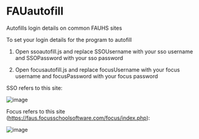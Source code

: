 # FAUautofill
Autofills login details on common FAUHS sites

To set your login details for the program to autofill

1. Open ssoautofill.js and replace SSOUsername with your sso username and SSOPassword with your sso password


2. Open focusautofill.js and replace focusUsername with your focus username and focusPassword with your focus password

SSO refers to this site:

![image](https://github.com/jimmyjosephh/FAUautofill/assets/134444689/937178ab-7b2b-4e91-bf21-6739ac7bd831)

Focus refers to this site (https://faus.focusschoolsoftware.com/focus/index.php):

![image](https://github.com/jimmyjosephh/FAUautofill/assets/134444689/ab954ebb-4165-41c7-8aee-79ddc33df1e3)


